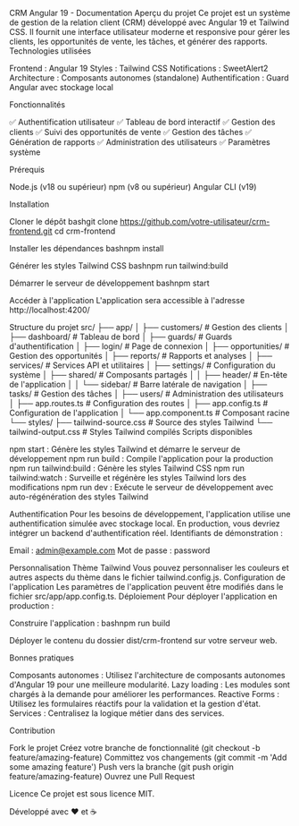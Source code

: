 CRM Angular 19 - Documentation
Aperçu du projet
Ce projet est un système de gestion de la relation client (CRM) développé avec Angular 19 et Tailwind CSS. Il fournit une interface utilisateur moderne et responsive pour gérer les clients, les opportunités de vente, les tâches, et générer des rapports.
Technologies utilisées

Frontend : Angular 19
Styles : Tailwind CSS
Notifications : SweetAlert2
Architecture : Composants autonomes (standalone)
Authentification : Guard Angular avec stockage local

Fonctionnalités

✅ Authentification utilisateur
✅ Tableau de bord interactif
✅ Gestion des clients
✅ Suivi des opportunités de vente
✅ Gestion des tâches
✅ Génération de rapports
✅ Administration des utilisateurs
✅ Paramètres système

Prérequis

Node.js (v18 ou supérieur)
npm (v8 ou supérieur)
Angular CLI (v19)

Installation

Cloner le dépôt
bashgit clone https://github.com/votre-utilisateur/crm-frontend.git
cd crm-frontend

Installer les dépendances
bashnpm install

Générer les styles Tailwind CSS
bashnpm run tailwind:build

Démarrer le serveur de développement
bashnpm start

Accéder à l'application
L'application sera accessible à l'adresse http://localhost:4200/

Structure du projet
src/
├── app/
│   ├── customers/            # Gestion des clients
│   ├── dashboard/            # Tableau de bord
│   ├── guards/               # Guards d'authentification
│   ├── login/                # Page de connexion
│   ├── opportunities/        # Gestion des opportunités
│   ├── reports/              # Rapports et analyses
│   ├── services/             # Services API et utilitaires
│   ├── settings/             # Configuration du système
│   ├── shared/               # Composants partagés
│   │   ├── header/           # En-tête de l'application
│   │   └── sidebar/          # Barre latérale de navigation
│   ├── tasks/                # Gestion des tâches
│   ├── users/                # Administration des utilisateurs
│   ├── app.routes.ts         # Configuration des routes
│   ├── app.config.ts         # Configuration de l'application
│   └── app.component.ts      # Composant racine
└── styles/
    ├── tailwind-source.css   # Source des styles Tailwind
    └── tailwind-output.css   # Styles Tailwind compilés
Scripts disponibles

npm start : Génère les styles Tailwind et démarre le serveur de développement
npm run build : Compile l'application pour la production
npm run tailwind:build : Génère les styles Tailwind CSS
npm run tailwind:watch : Surveille et régénère les styles Tailwind lors des modifications
npm run dev : Exécute le serveur de développement avec auto-régénération des styles Tailwind

Authentification
Pour les besoins de développement, l'application utilise une authentification simulée avec stockage local. En production, vous devriez intégrer un backend d'authentification réel.
Identifiants de démonstration :

Email : admin@example.com
Mot de passe : password

Personnalisation
Thème Tailwind
Vous pouvez personnaliser les couleurs et autres aspects du thème dans le fichier tailwind.config.js.
Configuration de l'application
Les paramètres de l'application peuvent être modifiés dans le fichier src/app/app.config.ts.
Déploiement
Pour déployer l'application en production :

Construire l'application :
bashnpm run build

Déployer le contenu du dossier dist/crm-frontend sur votre serveur web.

Bonnes pratiques

Composants autonomes : Utilisez l'architecture de composants autonomes d'Angular 19 pour une meilleure modularité.
Lazy loading : Les modules sont chargés à la demande pour améliorer les performances.
Reactive Forms : Utilisez les formulaires réactifs pour la validation et la gestion d'état.
Services : Centralisez la logique métier dans des services.

Contribution

Fork le projet
Créez votre branche de fonctionnalité (git checkout -b feature/amazing-feature)
Committez vos changements (git commit -m 'Add some amazing feature')
Push vers la branche (git push origin feature/amazing-feature)
Ouvrez une Pull Request

Licence
Ce projet est sous licence MIT.


Développé avec ❤️ et ☕
